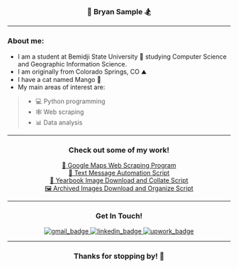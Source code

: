 ### <div align="middle">🌲 **Bryan Sample** 🏂 </div>

---

### About me:
- I am a student at Bemidji State University 🦫 studying Computer Science and Geographic Information Science.
- I am originally from Colorado Springs, CO ⛰️
- I have a cat named Mango 🥭
- My main areas of interest are:
>  - 💻 Python programming
>  - 🕸️ Web scraping
>  - 📊 Data analysis

---

### <div align="middle">Check out some of my work!</div>

<div align="middle">
<a href="https://github.com/bryanjsample/get-business-data-from-google-maps">🗻 Google Maps Web Scraping Program</a> </br>
</div>
<div align="middle">
<a href="https://github.com/bryanjsample/text-from-html-link">📱 Text Message Automation Script</a> </br>
</div>
<div align="middle">
<a href="https://github.com/bryanjsample/download-combine-yearbooks-archive">📖 Yearbook Image Download and Collate Script</a> </br>
</div>
<div align="middle">
<a href="https://github.com/bryanjsample/download_all_archive_images">🖼️ Archived Images Download and Organize Script</a> </br
</div>


---

### <div align="middle">Get In Touch!</div>

<div id="badges" align="middle">
  <a id="gmail" href="mailto:bryanjsample@gmail.com">
    <img src="https://img.shields.io/badge/Gmail-D14836?style=for-the-badge&logo=gmail&logoColor=white" alt="gmail_badge"/>
  </a>
  <a id="linkedin" href="https://www.linkedin.com/in/bryanjsample">
    <img src="https://img.shields.io/badge/LinkedIn-0077B5?style=for-the-badge&logo=linkedin&logoColor=white" alt="linkedin_badge"/>
  </a>
  <a id="upwork" href="https://www.upwork.com/freelancers/~01f7a0c158d2207cdf">
    <img src="https://img.shields.io/badge/UpWork-6FDA44?style=for-the-badge&logo=Upwork&logoColor=white" alt="upwork_badge"/>
  </a>
</div>

---

### <div align="middle">Thanks for stopping by! 👋 </div>

